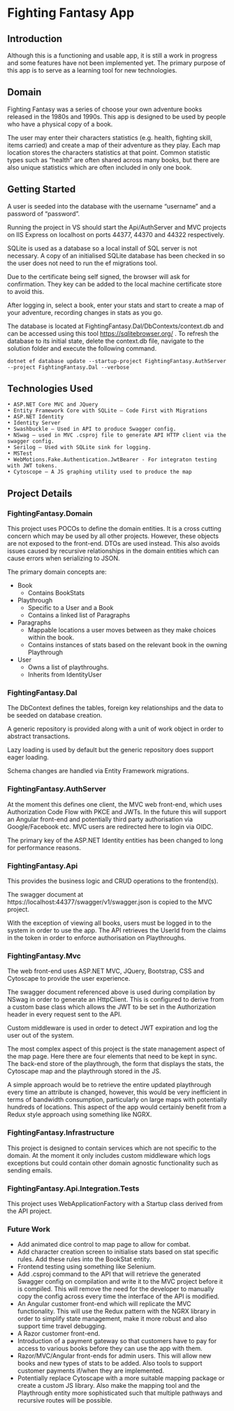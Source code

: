 # Fighting Fantasy App
## Introduction
Although this is a functioning and usable app, it is still a work in progress and some features have not been implemented yet. The primary purpose of this app is to serve as a learning tool for new technologies.

## Domain
Fighting Fantasy was a series of choose your own adventure books released in the 1980s and 1990s. This app is designed to be used by people who have a physical copy of a book. 

The user may enter their characters statistics (e.g. health, fighting skill, items carried) and create a map of their adventure as they play. Each map location stores the characters statistics at that point.  Common statistic types such as “health” are often shared across many books, but there are also unique statistics which are often included in only one book. 
## Getting Started
A user is seeded into the database with the username “username” and a password of “password”.

Running the project in VS should start the Api/AuthServer and MVC projects on IIS Express on localhost on ports 44377, 44370 and 44322 respectively. 

SQLite is used as a database so a local install of SQL server is not necessary.
A copy of an initialised SQLite database has been checked in so the user does not need to run the ef migrations tool.

Due to the certificate being self signed, the browser will ask for confirmation. They key can be added to the local machine certificate store to avoid this.

After logging in, select a book, enter your stats and start to create a map of your adventure, recording changes in stats as you go.

The database is located at FightingFantasy.Dal/DbContexts/context.db and can be accessed using this tool https://sqlitebrowser.org/ .
To refresh the database to its initial state, delete the context.db file, navigate to the solution folder and execute the following command.

`dotnet ef database update --startup-project FightingFantasy.AuthServer --project FightingFantasy.Dal --verbose`
## Technologies Used
    • ASP.NET Core MVC and JQuery
    • Entity Framework Core with SQLite – Code First with Migrations
    • ASP.NET Identity
    • Identity Server 
    • Swashbuckle – Used in API to produce Swagger config.
    • NSwag – used in MVC .csproj file to generate API HTTP client via the swagger config.
    • Serilog – Used with SQLite sink for logging.
    • MSTest 
    • WebMotions.Fake.Authentication.JwtBearer - For integraton testing with JWT tokens.
    • Cytoscope – A JS graphing utility used to produce the map
## Project Details
### FightingFantasy.Domain
This project uses POCOs to define the domain entities. It is a cross cutting concern which may be used by all other projects. However, these objects are not exposed to the front-end. DTOs are used instead. This also avoids issues caused by recursive relationships in the domain entities which can cause errors when serializing to JSON. 

The primary domain concepts are:
- Book 
  - Contains BookStats 
- Playthrough
  - Specific to a User and a Book
  - Contains a linked list of Paragraphs
- Paragraphs
  - Mappable locations a user moves between as they make choices within the book.
  - Contains instances of stats based on the relevant book in the owning Playthrough
- User
  - Owns a list of playthroughs.
  - Inherits from IdentityUser
### FightingFantasy.Dal
The DbContext defines the tables, foreign key relationships and the data to be seeded on database creation. 

A generic repository is provided along with a unit of work object in order to abstract transactions. 

Lazy loading is used by default but the generic repository does support eager loading.

Schema changes are handled via Entity Framework migrations.

### FightingFantasy.AuthServer
At the moment this defines one client, the MVC web front-end, which uses Authorization Code Flow with PKCE and JWTs. In the future this will support an Angular front-end and potentially third party authorisation via Google/Facebook etc. 
MVC users are redirected here to login via OIDC.

The primary key of the ASP.NET Identity entities has been changed to long for performance reasons.
### FightingFantasy.Api
This provides the business logic and CRUD operations to the frontend(s). 

The swagger document at https://localhost:44377/swagger/v1/swagger.json is copied to the MVC project. 

With the exception of viewing all books, users must be logged in to the system in order to use the app. The API retrieves the UserId from the claims in the token in order to enforce authorisation on Playthroughs.

### FightingFantasy.Mvc

The web front-end uses ASP.NET MVC, JQuery, Bootstrap, CSS and Cytoscape to provide the user experience. 

The swagger document referenced above is used during compilation by NSwag in order to generate an HttpClient. This is configured to derive from a custom base class which allows the JWT to be set in the Authorization header in every request sent to the API. 

Custom middleware is used in order to detect JWT expiration and log the user out of the system.

The most complex aspect of this project is the state management aspect of the map page. Here there are four elements that need to be kept in sync. The back-end store of the playthrough, the form that displays the stats, the Cytoscape map and the playthrough stored in the JS. 

A simple approach would be to retrieve the entire updated playthrough every time an attribute is changed, however, this would be very inefficient in terms of bandwidth consumption, particularly on large maps with potentially hundreds of locations. This aspect of the app would certainly benefit from a Redux style approach using something like NGRX.

### FightingFantasy.Infrastructure
This project is designed to contain services which are not specific to the domain. At the moment it only includes custom middleware which logs exceptions but could contain other domain agnostic functionality such as sending emails.

### FightingFantasy.Api.Integration.Tests
This project uses WebApplicationFactory with a Startup class derived from the API project.

### Future Work 
- Add animated dice control to map page to allow for  combat.
- Add character creation screen to initialise stats based on stat specific rules. Add these rules into the BookStat entity.
- Frontend testing using something like Selenium.
- Add .csproj command to the API that will retrieve the generated Swagger config on compilation and write it to the MVC project before it is compiled. This will remove the need for the developer to manually copy the config across every time the interface of the API is modified.
- An Angular customer front-end which will replicate the MVC functionality. This will use the Redux pattern with the NGRX library in order to simplify state management, make it more robust and also support time travel debugging.
- A Razor customer front-end.
- Introduction of a payment gateway so that customers have to pay for access to various books before they can use the app with them.
- Razor/MVC/Angular front-ends for admin users. This will allow new books and new types of stats to be added. Also tools to support customer payments if/when they are implemented.
- Potentially replace Cytoscape with a more suitable mapping package or create a custom JS library. Also make the mapping tool and the Playthrough entity more sophisticated such that multiple pathways and recursive routes will be possible.
